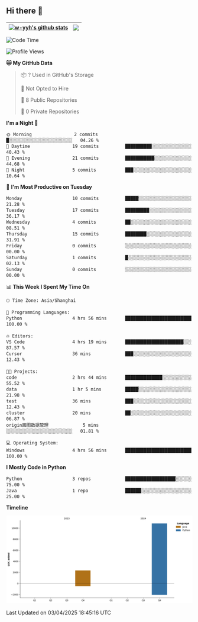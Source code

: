 ## Hi there 👋


| <a href="https://github.com/anuraghazra/github-readme-stats"><img align="center" src="https://github-readme-stats.vercel.app/api?username=w-yyh&show_icons=true&include_all_commits=true&hide_border=true" alt="w-yyh's github stats" /></a> | <a href="https://github.com/anuraghazra/github-readme-stats"><img align="center" src="https://github-readme-stats.vercel.app/api/top-langs/?username=w-yyh&layout=compact&hide_border=true" /></a> |
| ------------- | ------------- |

<!--START_SECTION:waka-->
![Code Time](http://img.shields.io/badge/Code%20Time-81%20hrs%2039%20mins-blue)

![Profile Views](http://img.shields.io/badge/Profile%20Views-1-blue)

**🐱 My GitHub Data** 

> 📦 ? Used in GitHub's Storage 
 > 
> 🚫 Not Opted to Hire
 > 
> 📜 8 Public Repositories 
 > 
> 🔑 0 Private Repositories 
 > 
**I'm a Night 🦉** 

```text
🌞 Morning                2 commits           █░░░░░░░░░░░░░░░░░░░░░░░░   04.26 % 
🌆 Daytime                19 commits          ██████████░░░░░░░░░░░░░░░   40.43 % 
🌃 Evening                21 commits          ███████████░░░░░░░░░░░░░░   44.68 % 
🌙 Night                  5 commits           ███░░░░░░░░░░░░░░░░░░░░░░   10.64 % 
```
📅 **I'm Most Productive on Tuesday** 

```text
Monday                   10 commits          █████░░░░░░░░░░░░░░░░░░░░   21.28 % 
Tuesday                  17 commits          █████████░░░░░░░░░░░░░░░░   36.17 % 
Wednesday                4 commits           ██░░░░░░░░░░░░░░░░░░░░░░░   08.51 % 
Thursday                 15 commits          ████████░░░░░░░░░░░░░░░░░   31.91 % 
Friday                   0 commits           ░░░░░░░░░░░░░░░░░░░░░░░░░   00.00 % 
Saturday                 1 commits           █░░░░░░░░░░░░░░░░░░░░░░░░   02.13 % 
Sunday                   0 commits           ░░░░░░░░░░░░░░░░░░░░░░░░░   00.00 % 
```


📊 **This Week I Spent My Time On** 

```text
🕑︎ Time Zone: Asia/Shanghai

💬 Programming Languages: 
Python                   4 hrs 56 mins       █████████████████████████   100.00 % 

🔥 Editors: 
VS Code                  4 hrs 19 mins       ██████████████████████░░░   87.57 % 
Cursor                   36 mins             ███░░░░░░░░░░░░░░░░░░░░░░   12.43 % 

🐱‍💻 Projects: 
code                     2 hrs 44 mins       ██████████████░░░░░░░░░░░   55.52 % 
data                     1 hr 5 mins         █████░░░░░░░░░░░░░░░░░░░░   21.98 % 
test                     36 mins             ███░░░░░░░░░░░░░░░░░░░░░░   12.43 % 
cluster                  20 mins             ██░░░░░░░░░░░░░░░░░░░░░░░   06.87 % 
origin画图数据管理             5 mins              ░░░░░░░░░░░░░░░░░░░░░░░░░   01.81 % 

💻 Operating System: 
Windows                  4 hrs 56 mins       █████████████████████████   100.00 % 
```

**I Mostly Code in Python** 

```text
Python                   3 repos             ███████████████████░░░░░░   75.00 % 
Java                     1 repo              ██████░░░░░░░░░░░░░░░░░░░   25.00 % 
```



**Timeline**

![Lines of Code chart](https://raw.githubusercontent.com/w-yyh/w-yyh/main/assets/bar_graph.png)


 Last Updated on 03/04/2025 18:45:16 UTC
<!--END_SECTION:waka-->




<!--
**w-yyh/w-yyh** is a ✨ _special_ ✨ repository because its `README.md` (this file) appears on your GitHub profile.

Here are some ideas to get you started:

- 🔭 I’m currently working on ...
- 🌱 I’m currently learning ...
- 👯 I’m looking to collaborate on ...
- 🤔 I’m looking for help with ...
- 💬 Ask me about ...
- 📫 How to reach me: ...
- 😄 Pronouns: ...
- ⚡ Fun fact: ...
-->
